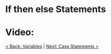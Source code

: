 # If then else Statements

# Video:

[< Back: Variables](https://github.com/sxcdennis/basic-shell-scripting/blob/master/Variables.md "Variables") | [Next: Case Statements >](https://github.com/sxcdennis/basic-shell-scripting/blob/master/Case%20Statements.md "Case Statements")
